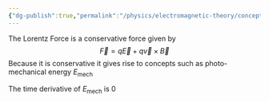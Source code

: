 ```yaml
---
{"dg-publish":true,"permalink":"/physics/electromagnetic-theory/concepts/lorentz-force/"}
---
```


The Lorentz Force is a conservative force given by 
$$
\vec{F} = q\vec{E} + q\vec{v} \times \vec{B}
$$
Because it is conservative it gives rise to concepts such as photo-mechanical energy $E_\text{mech}$ 

The time derivative of $E_\text{mech}$ is 0





